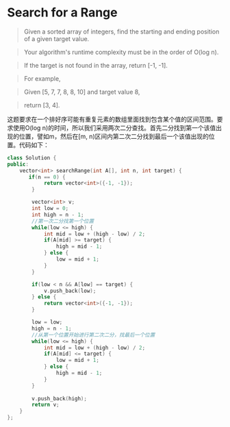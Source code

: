 # Search for a Range

> Given a sorted array of integers, find the starting and ending position of a given target value.

> Your algorithm's runtime complexity must be in the order of O(log n).

> If the target is not found in the array, return [-1, -1].

> For example,

> Given [5, 7, 7, 8, 8, 10] and target value 8,

> return [3, 4].

这题要求在一个排好序可能有重复元素的数组里面找到包含某个值的区间范围。要求使用O(log n)的时间，所以我们采用两次二分查找。首先二分找到第一个该值出现的位置，譬如m，然后在[m, n)区间内第二次二分找到最后一个该值出现的位置。代码如下：

```c++
class Solution {
public:
    vector<int> searchRange(int A[], int n, int target) {
       if(n == 0) {
            return vector<int>({-1, -1});
        }

        vector<int> v;
        int low = 0;
        int high = n - 1;
        //第一次二分找第一个位置
        while(low <= high) {
            int mid = low + (high - low) / 2;
            if(A[mid] >= target) {
                high = mid - 1;
            } else {
                low = mid + 1;
            }
        }

        if(low < n && A[low] == target) {
            v.push_back(low);
        } else {
            return vector<int>({-1, -1});
        }

        low = low;
        high = n - 1;
        //从第一个位置开始进行第二次二分，找最后一个位置
        while(low <= high) {
            int mid = low + (high - low) / 2;
            if(A[mid] <= target) {
                low = mid + 1;
            } else {
                high = mid - 1;
            }
        }
        
        v.push_back(high);
        return v;
    }
};
```
